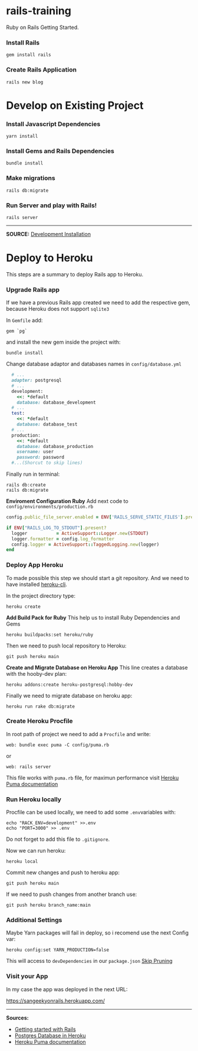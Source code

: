 # rails-training

Ruby on Rails Getting Started.

### Install Rails

`gem install rails`

### Create Rails Application

`rails new blog`

# Develop on Existing Project

### Install Javascript Dependencies

`yarn install`

### Install Gems and Rails Dependencies

`bundle install`

### Make migrations

`rails db:migrate`

### Run Server and play with Rails!

`rails server`

----------------------------
**SOURCE:**
[Development Installation](https://guides.rubyonrails.org/development_dependencies_install.html)

# Deploy to Heroku

This steps are a summary to deploy Rails app to Heroku.

### Upgrade Rails app
If we have a previous Rails app created we need to add the respective gem, because Heroku does not support `sqlite3`

In `Gemfile` add:
```
gem `pg`
```
and install the new gem inside the project with:
```
bundle install
```
Change database adaptor and databases names in `config/database.yml`
```ruby
  # ...
  adapter: postgresql
  # ...
  development:
    <<: *default
    database: database_development
  # ...
  test:
    <<: *default
    database: database_test
  # ...
  production:
    <<: *default
    database: database_production
    username: user
    password: password
  #...(Shorcut to skip lines)
```
Finally run in terminal:
```
rails db:create
rails db:migrate
```
**Enviroment Configuration Ruby**
Add next code to `config/environments/production.rb`

```ruby
config.public_file_server.enabled = ENV['RAILS_SERVE_STATIC_FILES'].present?

if ENV["RAILS_LOG_TO_STDOUT"].present?
  logger           = ActiveSupport::Logger.new(STDOUT)
  logger.formatter = config.log_formatter
  config.logger = ActiveSupport::TaggedLogging.new(logger)
end
```
### Deploy App Heroku
To made possible this step we should start a git repository. And we need to have installed [heroku-cli](https://devcenter.heroku.com/articles/heroku-cli#download-and-install).

In the project directory type:
```
heroku create
```
**Add Build Pack for Ruby**
This help us to install Ruby Dependencies and Gems
```
heroku buildpacks:set heroku/ruby
```

Then we need to push local repository to Heroku:
```
git push heroku main
```

**Create and Migrate Database on Heroku App**
This line creates a database with the hooby-dev plan:
```
heroku addons:create heroku-postgresql:hobby-dev
```
Finally we need to migrate database on heroku app:
```
heroku run rake db:migrate
```

### Create Heroku Procfile
In root path of project we need to add a `Procfile` and write:
```
web: bundle exec puma -C config/puma.rb
```
or
```
web: rails server
```

This file works with `puma.rb` file, for maximun performance visit [Heroku Puma documentation](https://devcenter.heroku.com/articles/deploying-rails-applications-with-the-puma-web-server#adding-puma-to-your-application)

### Run Heroku locally
Procfile can be used locally, we need to add some `.env`variables with:
```
echo "RACK_ENV=development" >>.env
echo "PORT=3000" >> .env
```
Do not forget to add this file to `.gitignore`.

Now we can run heroku:
```
heroku local
```
Commit new changes and push to heroku app:
```
git push heroku main
```
If we need to push changes from another branch use:
```
git push heroku branch_name:main
```

### Additional Settings
Maybe Yarn packages will fail in deploy, so i recomend use the next Config var:
```
heroku config:set YARN_PRODUCTION=false
```
This will access to `devDependencies` in our `package.json`
[Skip Pruning](https://devcenter.heroku.com/articles/nodejs-support#skip-pruning)

### Visit your App
In my case the app was deployed in the next URL:

https://sangeekyonrails.herokuapp.com/

---------------------------------------
**Sources:**
- [Getting started with Rails](https://devcenter.heroku.com/articles/getting-started-with-ruby)
- [Postgres Database in Heroku](https://devcenter.heroku.com/articles/heroku-postgresql#provisioning-heroku-postgres)
- [Heroku Puma documentation](https://devcenter.heroku.com/articles/deploying-rails-applications-with-the-puma-web-server#adding-puma-to-your-application)
